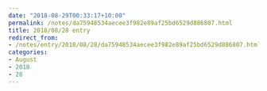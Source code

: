 ```yaml
---
date: "2018-08-29T00:33:17+10:00"
permalink: /notes/da75948534aecee3f982e89af25bd6529d886807.html
title: 2018/08/28 entry
redirect_from:
- /notes/entry/2018/08/28/da75948534aecee3f982e89af25bd6529d886807.html
categories:
- August
- 2018
- 28
---
```

